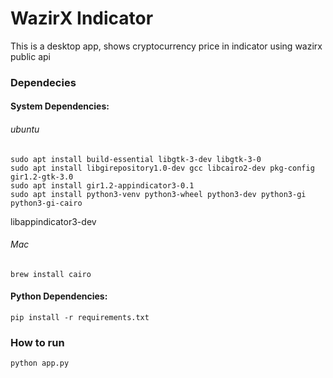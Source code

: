 # WazirX Indicator
This is a desktop app, shows cryptocurrency price in indicator using wazirx public api

### Dependecies
#### System Dependencies:

###### ubuntu
```
sudo apt install build-essential libgtk-3-dev libgtk-3-0
sudo apt install libgirepository1.0-dev gcc libcairo2-dev pkg-config gir1.2-gtk-3.0
sudo apt install gir1.2-appindicator3-0.1
sudo apt install python3-venv python3-wheel python3-dev python3-gi python3-gi-cairo
```

libappindicator3-dev

###### Mac
```
brew install cairo
```

#### Python Dependencies:
``pip install -r requirements.txt``

### How to run

`python app.py`